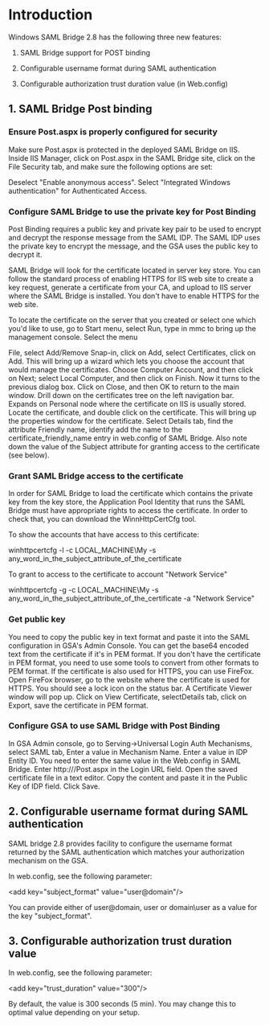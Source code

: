 # Introduction #

Windows SAML Bridge 2.8 has the following three new features:

1. SAML Bridge support for POST binding

2. Configurable username format during SAML authentication

3. Configurable authorization trust duration value (in Web.config)


## 1. SAML Bridge Post binding ##

### Ensure Post.aspx is properly configured for security ###

Make sure Post.aspx is protected in the deployed SAML Bridge on IIS.  Inside IIS Manager, click on Post.aspx in the SAML Bridge site, click on the File Security tab, and make sure the following options are set:

Deselect "Enable anonymous access".
Select "Integrated Windows authentication" for Authenticated Access.

### Configure SAML Bridge to use the private key for Post Binding ###

Post Binding requires a public key and private key pair to be used to encrypt and decrypt the response message from the SAML IDP. The SAML IDP uses the private key to encrypt the message, and the GSA uses the public key to decrypt it.



SAML Bridge will look for the certificate located in server key store. You can follow the standard process of enabling HTTPS for IIS web site to create a key request, generate a certificate from your CA, and upload to IIS server where the SAML Bridge is installed. You don't have to enable HTTPS for the web site.



To locate the certificate on the server that you created or select one which you'd like to use, go to Start menu, select Run, type in mmc to bring up the management console. Select the menu

File, select Add/Remove Snap-in, click on Add,  select Certificates, click on Add. This will bring up a wizard which lets you choose the account that would manage the certificates. Choose Computer Account, and then click on Next; select Local Computer, and then click on Finish. Now it turns to the previous dialog box. Click on Close, and then OK to return to the main window. Drill down on the certificates tree on the left navigation bar. Expands on Personal node where the certificate on IIS is usually stored. Locate the certificate, and double click on the certificate. This will bring up the properties window for the certificate. Select Details tab, find the attribute Friendly name, identify add the name to the certificate\_friendly\_name entry in web.config of SAML Bridge. Also note down the value of the Subject attribute for granting access to the certificate (see below).

### Grant SAML Bridge access to the certificate ###

In order for SAML Bridge to load the certificate which contains the private key from the key store, the Application Pool Identity that runs the SAML Bridge must have appropriate rights to access the certificate. In order to check that, you can download the WinnHttpCertCfg tool.

To show the accounts that have access to this certificate:

winhttpcertcfg -l -c LOCAL\_MACHINE\My -s any\_word\_in\_the\_subject\_attribute\_of\_the\_certificate

To grant to access to the certificate to account "Network Service"

winhttpcertcfg -g -c LOCAL\_MACHINE\My -s any\_word\_in\_the\_subject\_attribute\_of\_the\_certificate -a "Network Service"

### Get public key ###

You need to copy the public key in text format and paste it into the SAML configuration in GSA's Admin Console. You can get the base64 encoded text from the certificate if it's in PEM format. If you don't have the certificate in PEM format, you need to use some tools to convert from other formats to PEM format. If the certificate is also used for HTTPS, you can use FireFox. Open FireFox browser, go to the website where the certificate is used for HTTPS. You should see a lock icon on the status bar. A Certificate Viewer window will pop up. Click on View Certificate, selectDetails tab, click on Export, save the certificate in PEM format.


### Configure GSA to use SAML Bridge with Post Binding ###

In GSA Admin console, go to Serving->Universal Login Auth Mechanisms, select SAML tab, Enter a value in Mechanism Name. Enter a value in IDP Entity ID. You need to enter the same value in the Web.config in SAML Bridge. Enter http://<URL to the saml bridge>/Post.aspx in the Login URL field. Open the saved certificate file in a text editor. Copy the content and paste it in the Public Key of IDP field. Click Save.

## 2. Configurable username format during SAML authentication ##

SAML bridge 2.8 provides facility to configure the username format returned by the SAML authentication which matches your authorization mechanism on the GSA.

In web.config, see the following parameter:

<!-- available format: user@domain, user, domain\user-->


&lt;add key="subject\_format" value="user@domain"/&gt;



You can provide either of  user@domain, user or domain\user as a value for the key "subject\_format".

## 3. Configurable authorization trust duration value ##

In web.config, see the following parameter:

<!-- trust duration in seconds - the SAML Bridge machine and the GSA must be synced to the same NTP server-->



&lt;add key="trust\_duration" value="300"/&gt;



By default, the value is 300 seconds (5 min). You may change this to optimal value depending on your setup.